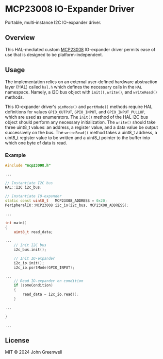 # MCP23008 IO-Expander Driver

Portable, multi-instance I2C IO-expander driver.

## Overview

This HAL-mediated custom [MCP23008](https://www.digikey.com/en/products/detail/microchip-technology/MCP23008T-E-SO/739286) IO-expander driver permits ease of use that is designed to be platform-independent.

## Usage

The implementation relies on an external user-defined hardware abstraction layer (HAL) called `hal.h` which defines the necessary calls in the `HAL` namespace. Namely, a I2C bus object with `init()`, `write()`, and `writeRead()` methods.

This IO-expander driver's `pinMode()` and `portMode()` methods require HAL definitions for values `GPIO_OUTPUT`, `GPIO_INPUT`, and `GPIO_INPUT_PULLUP`, which are used as enumerators. The `init()` method of the HAL I2C bus object should perform any necessary initialization. The `write()` should take three uint8_t values: an address, a register value, and a data value be output successively on the bus. The `writeRead()` method takes a uint8_t address, a uint8_t register value to be written and a uint8_t pointer to the buffer into which one byte of data is read.

### Example

```cpp
#include "mcp23008.h"

...

// Instantiate I2C bus
HAL::I2C i2c_bus;

// Instantiate IO-expander
static const uint8_t   MCP23X08_ADDRESS = 0x20;
PeripheralIO::MCP23008 i2c_io(i2c_bus, MCP23X08_ADDRESS);

...

int main()
{
    uint8_t read_data;

...
    // Init I2C bus
	i2c_bus.init();

    // Init IO-expander
    i2c_io.init();
    i2c_io.portMode(GPIO_INPUT);

...
    // Read IO-expander on condition
    if (someCondition)
    {
        read_data = i2c_io.read();
    }

...

}

...
```

## License

MIT © 2024 John Greenwell